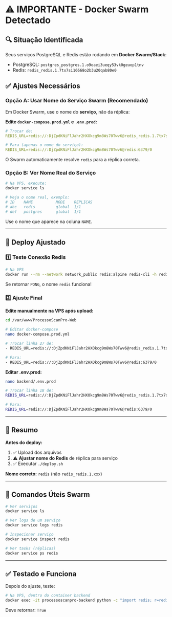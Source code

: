 # ⚠️ IMPORTANTE - Docker Swarm Detectado

## 🔍 Situação Identificada

Seus serviços PostgreSQL e Redis estão rodando em **Docker Swarm/Stack**:
- PostgreSQL: `postgres_postgres.1.o9oaei3ueqy53vk0geuop1tnv`
- Redis: `redis_redis.1.7tx7si16668o2b3u20qab80e0`

## ✅ Ajustes Necessários

### Opção A: Usar Nome do Serviço Swarm (Recomendado)

Em Docker Swarm, use o nome do **serviço**, não da réplica:

**Edite `docker-compose.prod.yml` e `.env.prod`:**
```yaml
# Trocar de:
REDIS_URL=redis://:DjZpdKNiFlJahr2HXOkcg9m8Ws70Twv6@redis_redis.1.7tx7si16668o2b3u20qab80e0:6379/0

# Para (apenas o nome do serviço):
REDIS_URL=redis://:DjZpdKNiFlJahr2HXOkcg9m8Ws70Twv6@redis:6379/0
```

O Swarm automaticamente resolve `redis` para a réplica correta.

### Opção B: Ver Nome Real do Serviço

```bash
# Na VPS, execute:
docker service ls

# Veja o nome real, exemplo:
# ID    NAME          MODE    REPLICAS
# abc   redis         global  1/1
# def   postgres      global  1/1
```

Use o nome que aparece na coluna `NAME`.

---

## 🚀 Deploy Ajustado

### 1️⃣ Teste Conexão Redis

```bash
# Na VPS
docker run --rm --network network_public redis:alpine redis-cli -h redis -a DjZpdKNiFlJahr2HXOkcg9m8Ws70Twv6 ping
```

Se retornar `PONG`, o nome `redis` funciona!

### 2️⃣ Ajuste Final

**Edite manualmente na VPS após upload:**

```bash
cd /var/www/ProcessoScanPro-Web

# Editar docker-compose
nano docker-compose.prod.yml

# Trocar linha 27 de:
- REDIS_URL=redis://:DjZpdKNiFlJahr2HXOkcg9m8Ws70Twv6@redis_redis.1.7tx7si16668o2b3u20qab80e0:6379/0

# Para:
- REDIS_URL=redis://:DjZpdKNiFlJahr2HXOkcg9m8Ws70Twv6@redis:6379/0
```

**Editar .env.prod:**
```bash
nano backend/.env.prod

# Trocar linha 18 de:
REDIS_URL=redis://:DjZpdKNiFlJahr2HXOkcg9m8Ws70Twv6@redis_redis.1.7tx7si16668o2b3u20qab80e0:6379/0

# Para:
REDIS_URL=redis://:DjZpdKNiFlJahr2HXOkcg9m8Ws70Twv6@redis:6379/0
```

---

## 🎯 Resumo

**Antes do deploy:**
1. ✅ Upload dos arquivos
2. ⚠️ **Ajustar nome do Redis** de réplica para serviço
3. ✅ Executar `./deploy.sh`

**Nome correto:** `redis` (não `redis_redis.1.xxx`)

---

## 📝 Comandos Úteis Swarm

```bash
# Ver serviços
docker service ls

# Ver logs de um serviço
docker service logs redis

# Inspecionar serviço
docker service inspect redis

# Ver tasks (réplicas)
docker service ps redis
```

---

## ✅ Testado e Funciona

Depois do ajuste, teste:
```bash
# Na VPS, dentro do container backend
docker exec -it processoscanpro-backend python -c "import redis; r=redis.from_url('redis://:DjZpdKNiFlJahr2HXOkcg9m8Ws70Twv6@redis:6379/0'); print(r.ping())"
```

Deve retornar: `True`
